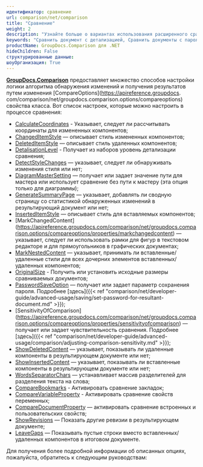 ```yaml
---
идентификатор: сравнение
url: comparison/net/comparison
title: "Сравнение"
weight: 2
description: "Узнайте больше о вариантах использования расширенного сравнения документов — как настроить уровень детализации сравнения, получить измененные координаты элементов, определить определение стиля и многое другое с помощью GroupDocs.Comparison для .NET."
keywords: "Сравнить документ с детализацией, Сравнить документы с паролем"
productName: GroupDocs.Comparison для .NET
hideChildren: False
структурированные данные:
шоуОрганизация: True
---
```

[**GroupDocs.Comparison**](https://products.groupdocs.com/comparison/net) предоставляет множество способов настройки логики алгоритма обнаружения изменений и получения результатов путем изменения [CompareOptions](https://apireference.groupdocs. com/comparison/net/groupdocs.comparison.options/compareoptions) свойства класса.
Вот список настроек, которые можно настроить в процессе сравнения:

* [CalculateCoordinates](https://apireference.groupdocs.com/comparison/net/groupdocs.comparison.options/compareoptions/properties/calculatecoordinates) - Указывает, следует ли рассчитывать координаты для измененных компонентов;
* [ChangedItemStyle](https://apireference.groupdocs.com/comparison/net/groupdocs.comparison.options/compareoptions/properties/changeditemstyle) — описывает стиль измененных компонентов;
* [DeletedItemStyle](https://apireference.groupdocs.com/comparison/net/groupdocs.comparison.options/compareoptions/properties/deleteditemstyle) — описывает стиль удаленных компонентов;
* [DetalisationLevel](https://apireference.groupdocs.com/comparison/net/groupdocs.comparison.options/compareoptions/properties/detalisationlevel) - Получает из наборов уровень детализации сравнения;
* [DetectStyleChanges](https://apireference.groupdocs.com/comparison/net/groupdocs.comparison.options/compareoptions/properties/detectstylechanges) — указывает, следует ли обнаруживать изменения стиля или нет;
* [DiagramMasterSetting](https://apireference.groupdocs.com/comparison/net/groupdocs.comparison.options/compareoptions/properties/diagrammastersetting) — получает или задает значение пути для мастера или использует сравнение без пути к мастеру (эта опция только для диаграммы);
* [GenerateSummaryPage](https://apireference.groupdocs.com/comparison/net/groupdocs.comparison.options/compareoptions/properties/generatesummarypage) — указывает, добавлять ли сводную страницу со статистикой обнаруженных изменений в результирующий документ или нет;
* [InsertedItemStyle](https://apireference.groupdocs.com/comparison/net/groupdocs.comparison.options/compareoptions/properties/inserteditemstyle) — описывает стиль для вставляемых компонентов;
* [MarkChangedContent] (https://apireference.groupdocs.com/comparison/net/groupdocs.comparison.options/compareoptions/properties/markchangedcontent) — указывает, следует ли использовать рамки для фигур в текстовом редакторе и для прямоугольников в графических документах;
* [MarkNestedContent](https://apireference.groupdocs.com/comparison/net/groupdocs.comparison.options/compareoptions/properties/marknestedcontent) — указывает, принимать ли вставленные/удаленные стили для всех дочерних элементов вставленных/удаленных компонентов;
* [OriginalSize](https://apireference.groupdocs.com/comparison/net/groupdocs.comparison.options/compareoptions/properties/originalsize) - Получить или установить исходные размеры сравниваемых документов;
* [PasswordSaveOption](https://apireference.groupdocs.com/comparison/net/groupdocs.comparison.options/compareoptions/properties/passwordsaveoption) — получает или задает параметр сохранения пароля. Подробнее [здесь]({{< ref "comparison/net/developer-guide/advanced-usage/saving/set-password-for-resultant-document.md" >}});
* [SensitivityOfComparison] (https://apireference.groupdocs.com/comparison/net/groupdocs.comparison.options/compareoptions/properties/sensitivityofcomparison) — получает или задает чувствительность сравнения. Подробнее [здесь]({{< ref "comparison/net/developer-guide/advanced-usage/comparison/adjusting-comparison-sensitivity.md" >}});
* [ShowDeletedContent](https://apireference.groupdocs.com/comparison/net/groupdocs.comparison.options/compareoptions/properties/showdeletedcontent) — указывает, показывать ли удаленные компоненты в результирующем документе или нет;
* [ShowInsertedContent](https://apireference.groupdocs.com/comparison/net/groupdocs.comparison.options/compareoptions/properties/showinsertedcontent "ShowInsertedContent Property") — указывает, показывать ли вставленные компоненты в результирующем документе или нет;
* [WordsSeparatorChars](https://apireference.groupdocs.com/comparison/net/groupdocs.comparison.options/compareoptions/properties/wordsseparatorchars) — устанавливает массив разделителей для разделения текста на слова;
* [CompareBookmarks](https://apireference.groupdocs.com/comparison/net/groupdocs.comparison.options/compareoptions/properties/comparebookmarks) - Активировать сравнение закладок;
* [CompareVariableProperty](https://apireference.groupdocs.com/comparison/net/groupdocs.comparison.options/compareoptions/properties/comparevariableproperty) - Активировать сравнение свойств переменных;
* [CompareDocumentProperty](https://apireference.groupdocs.com/comparison/net/groupdocs.comparison.options/compareoptions/properties/comparedocumentproperty) — активировать сравнение встроенных и пользовательских свойств;
* [ShowRevisions](https://apireference.groupdocs.com/comparison/net/groupdocs.comparison.options/compareoptions/properties/showrevisions) — Показать другие ревизии в результирующем документе;
* [LeaveGaps](https://apireference.groupdocs.com/comparison/net/groupdocs.comparison.options/compareoptions/properties/leavegaps) — Показывать пустые строки вместо вставленных/удаленных компонентов в итоговом документе.

Для получения более подробной информации об описанных опциях, пожалуйста, обратитесь к следующим руководствам:

